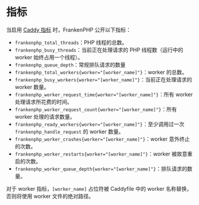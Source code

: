 # 指标

当启用 [Caddy 指标](https://caddyserver.com/docs/metrics) 时，FrankenPHP 公开以下指标：

- `frankenphp_total_threads`：PHP 线程的总数。
- `frankenphp_busy_threads`：当前正在处理请求的 PHP 线程数（运行中的 worker 始终占用一个线程）。
- `frankenphp_queue_depth`：常规排队请求的数量
- `frankenphp_total_workers{worker="[worker_name]"}`：worker 的总数。
- `frankenphp_busy_workers{worker="[worker_name]"}`：当前正在处理请求的 worker 数量。
- `frankenphp_worker_request_time{worker="[worker_name]"}`：所有 worker 处理请求所花费的时间。
- `frankenphp_worker_request_count{worker="[worker_name]"}`：所有 worker 处理的请求数量。
- `frankenphp_ready_workers{worker="[worker_name]"}`：至少调用过一次 `frankenphp_handle_request` 的 worker 数量。
- `frankenphp_worker_crashes{worker="[worker_name]"}`：worker 意外终止的次数。
- `frankenphp_worker_restarts{worker="[worker_name]"}`：worker 被故意重启的次数。
- `frankenphp_worker_queue_depth{worker="[worker_name]"}`：排队请求的数量。

对于 worker 指标，`[worker_name]` 占位符被 Caddyfile 中的 worker 名称替换，否则将使用 worker 文件的绝对路径。
